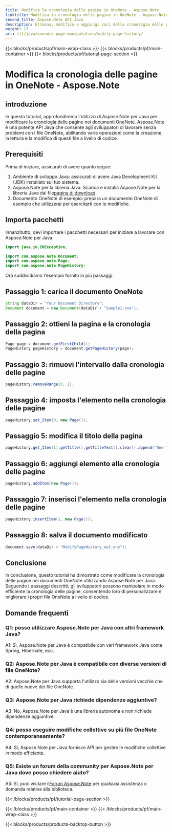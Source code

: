 ```yaml
---
title: Modifica la cronologia delle pagine in OneNote - Aspose.Note
linktitle: Modifica la cronologia delle pagine in OneNote - Aspose.Note
second_title: Aspose.Note API Java
description: Elimina, modifica e aggiungi voci della cronologia delle pagine senza problemi! Guida e codice passo passo per padroneggiare OneNote con Aspose.Note. #OneNote #Java #Aspose
weight: 17
url: /it/java/onenote-page-manipulation/modify-page-history/
---
```


{{< blocks/products/pf/main-wrap-class >}}
{{< blocks/products/pf/main-container >}}
{{< blocks/products/pf/tutorial-page-section >}}

# Modifica la cronologia delle pagine in OneNote - Aspose.Note

## introduzione

In questo tutorial, approfondiremo l'utilizzo di Aspose.Note per Java per modificare la cronologia delle pagine nei documenti OneNote. Aspose.Note è una potente API Java che consente agli sviluppatori di lavorare senza problemi con i file OneNote, abilitando varie operazioni come la creazione, la lettura e la modifica di questi file a livello di codice.

## Prerequisiti

Prima di iniziare, assicurati di avere quanto segue:

1. Ambiente di sviluppo Java: assicurati di avere Java Development Kit (JDK) installato sul tuo sistema.
2.  Aspose.Note per la libreria Java: Scarica e installa Aspose.Note per la libreria Java dal file[pagina di download](https://releases.aspose.com/note/java/).
3. Documento OneNote di esempio: prepara un documento OneNote di esempio che utilizzerai per esercitarti con le modifiche.

## Importa pacchetti

Innanzitutto, devi importare i pacchetti necessari per iniziare a lavorare con Aspose.Note per Java.

```java
import java.io.IOException;

import com.aspose.note.Document;
import com.aspose.note.Page;
import com.aspose.note.PageHistory;
```

Ora suddividiamo l'esempio fornito in più passaggi.

## Passaggio 1: carica il documento OneNote

```java
String dataDir = "Your Document Directory";
Document document = new Document(dataDir + "Sample1.one");
```

## Passaggio 2: ottieni la pagina e la cronologia della pagina

```java
Page page = document.getFirstChild();
PageHistory pageHistory = document.getPageHistory(page);
```

## Passaggio 3: rimuovi l'intervallo dalla cronologia delle pagine

```java
pageHistory.removeRange(0, 1);
```

## Passaggio 4: imposta l'elemento nella cronologia delle pagine

```java
pageHistory.set_Item(0, new Page());
```

## Passaggio 5: modifica il titolo della pagina

```java
pageHistory.get_Item(1).getTitle().getTitleText().clear().append("New Title");
```

## Passaggio 6: aggiungi elemento alla cronologia delle pagine

```java
pageHistory.addItem(new Page());
```

## Passaggio 7: inserisci l'elemento nella cronologia delle pagine

```java
pageHistory.insertItem(1, new Page());
```

## Passaggio 8: salva il documento modificato

```java
document.save(dataDir + "ModifyPageHistory_out.one");
```

## Conclusione

In conclusione, questo tutorial ha dimostrato come modificare la cronologia delle pagine nei documenti OneNote utilizzando Aspose.Note per Java. Seguendo i passaggi descritti, gli sviluppatori possono manipolare in modo efficiente la cronologia delle pagine, consentendo loro di personalizzare e migliorare i propri file OneNote a livello di codice.

## Domande frequenti

### Q1: posso utilizzare Aspose.Note per Java con altri framework Java?

A1: Sì, Aspose.Note per Java è compatibile con vari framework Java come Spring, Hibernate, ecc.

### Q2: Aspose.Note per Java è compatibile con diverse versioni di file OneNote?

A2: Aspose.Note per Java supporta l'utilizzo sia delle versioni vecchie che di quelle nuove dei file OneNote.

### Q3: Aspose.Note per Java richiede dipendenze aggiuntive?

A3: No, Aspose.Note per Java è una libreria autonoma e non richiede dipendenze aggiuntive.

### Q4: posso eseguire modifiche collettive su più file OneNote contemporaneamente?

A4: Sì, Aspose.Note per Java fornisce API per gestire le modifiche collettive in modo efficiente.

### Q5: Esiste un forum della community per Aspose.Note per Java dove posso chiedere aiuto?

 A5: Sì, puoi visitare il[Forum Aspose.Note](https://forum.aspose.com/c/note/28) per qualsiasi assistenza o domanda relativa alla biblioteca.

{{< /blocks/products/pf/tutorial-page-section >}}

{{< /blocks/products/pf/main-container >}}
{{< /blocks/products/pf/main-wrap-class >}}

{{< blocks/products/products-backtop-button >}}
